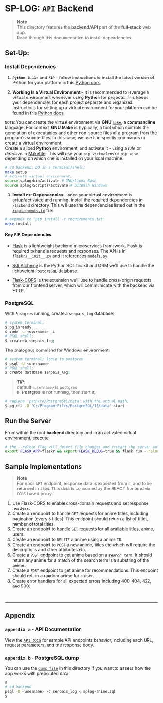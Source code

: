 # SP-LOG: `API` Backend
> **Note**  
> This directory features the __backend/API__ part of the __full-stack__ web app.  
> Read through this documentation to install dependencies.

## Set-Up:

### Install Dependencies

1. **`Python 3.11+`** and **`PIP`** - follow instructions to install the latest version of Python for your platform in this [Python docs](https://docs.python.org/3/using/unix.html#getting-and-installing-the-latest-version-of-python)

2. **Working In a Virtual Environment** - it is recommended to leverage a virtual environment whenever using __Python__ for projects. This keeps your dependencies for each project separate and organized. Instructions for setting up a virtual environment for your platform can be found in this [Python docs](https://packaging.python.org/guides/installing-using-pip-and-virtual-environments/)


`NOTE`: You can create the virtual environment via __GNU__ [`make`](https://www.gnu.org/software/make/), a __commandline__ language. For context, __GNU Make__ is (typically) a tool which controls the generation of executables and other non-source files of a program from the program's source files. In this case, we use it to specify commands to create a virtual environment.  
Create a siloed **Python** environment, and activate it - using a *rule* or *directive* in [Makefile](./Makefile). This will use your `pip virtualenv` or `pip venv` depending on which one is installed on your local machine.
```bash
# cd backend; DO in a terminal/shell;
make setup
# activate virtual environment;
source splog/bin/activate # GNU/Linux Bash
source splog/Scripts/activate # GitBash Windows
```

3. **Install `PIP` Dependencies** - once your virtual environment is setup/activated and running, install the required dependencies in `/backend` directory. This will use the dependencies listed out in the [`requirements.tx`](./requirements.txt) file:

```bash
# expands to 'pip install -r requirements.txt'
make install
```

#### Key **PIP** Dependencies

- [Flask](http://flask.pocoo.org/) is a lightweight backend microservices framework. Flask is required to handle requests and responses. The API is in [`flaskr/__init__.py`](./flaskr/__init__.py) and it  references [`models.py`](./models.py).

- [SQLAlchemy](https://www.sqlalchemy.org/) is the Python SQL toolkit and ORM we'll use to handle the lightweight `PostgreSQL` database. 

- [Flask-CORS](https://flask-cors.readthedocs.io/en/latest/#) is the extension we'll use to handle cross-origin requests from our frontend server, which will communicate with the backend via HTTP.


### PostgreSQL

With `Postgres` running, create a `senpais_log` database:

```bash
# system terminal;
$ pg_isready 
$ sudo -u <username> -i
# PSQL shell;
$ createdb senpais_log;
```

The analogous command for Windows environment:
```bash
# system terminal; login to postgres
$ psql -U <username>
# PSQL shell;
$ create database senpais_log;
```

> **_TIP_**:  
> default `<username>` is `postgres`  
> IF **Postgres** is not running, then start it;  
```bash
# replace 'path/to/PostgreSQL/data' with the actual path;
$ pg_ctl -D 'C:/Program Files/PostgreSQL/16/data' start
```



## Run the Server

From within the root __backend__ directory and in an activated virtual environment, execute:

```bash
# the --reload flag will detect file changes and restart the server automatically.
export FLASK_APP=flaskr && export FLASK_DEBUG=true && flask run --reload
```

## Sample Implementations

> **Note**  
> For each `API` endpoint, response data is expected from it, and to be returned in `JSON`. This data is consumed by the REACT frontend via `CORS` based proxy.

1. Use Flask-CORS to enable cross-domain requests and set response headers.
2. Create an endpoint to handle `GET` requests for anime titles, including pagination (every 5 titles). This endpoint should return a list of titles, number of total titles.
3. Create an endpoint to handle `GET` requests for all available titles, anime, users.
4. Create an endpoint to `DELETE` a anime using a anime `ID`.
5. Create an endpoint to `POST` a new anime, titles etc which will require the descriptions and other attributes etc.
6. Create a `POST` endpoint to get anime based on a *`search term`*. It should return any anime for a match of the search term is a substring of the anime.
7. Create a `POST` endpoint to get anime for recommendations. This endpoint should  return a random anime for a user.
8. Create error handlers for all expected errors including 400, 404, 422, and 500.

<br/>


---
## Appendix

### `appendix a` - API Documentation

View the [`API DOCS`](../README.md#api-reference) for sample API endpoints behavior, including each URL, request parameters, and the response body.


### `appendix b` - PostgreSQL dump

You can use the [`dump file`](./splog-anime.sql) in this directory if you want to assess how the app works with prepoluted data.

```bash
$
# cd backend
psql -U <username> -d senpais_log < splog-anime.sql
$
```
